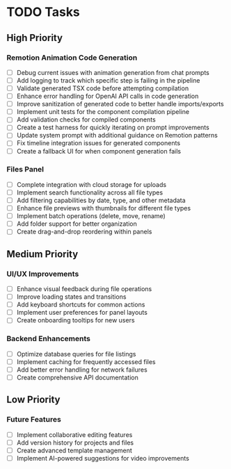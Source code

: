 # TODO Tasks

## High Priority

### Remotion Animation Code Generation
- [ ] Debug current issues with animation generation from chat prompts
- [ ] Add logging to track which specific step is failing in the pipeline
- [ ] Validate generated TSX code before attempting compilation
- [ ] Enhance error handling for OpenAI API calls in code generation
- [ ] Improve sanitization of generated code to better handle imports/exports
- [ ] Implement unit tests for the component compilation pipeline
- [ ] Add validation checks for compiled components
- [ ] Create a test harness for quickly iterating on prompt improvements
- [ ] Update system prompt with additional guidance on Remotion patterns
- [ ] Fix timeline integration issues for generated components
- [ ] Create a fallback UI for when component generation fails

### Files Panel
- [ ] Complete integration with cloud storage for uploads
- [ ] Implement search functionality across all file types
- [ ] Add filtering capabilities by date, type, and other metadata
- [ ] Enhance file previews with thumbnails for different file types
- [ ] Implement batch operations (delete, move, rename)
- [ ] Add folder support for better organization
- [ ] Create drag-and-drop reordering within panels

## Medium Priority

### UI/UX Improvements
- [ ] Enhance visual feedback during file operations
- [ ] Improve loading states and transitions
- [ ] Add keyboard shortcuts for common actions
- [ ] Implement user preferences for panel layouts
- [ ] Create onboarding tooltips for new users

### Backend Enhancements
- [ ] Optimize database queries for file listings
- [ ] Implement caching for frequently accessed files
- [ ] Add better error handling for network failures
- [ ] Create comprehensive API documentation

## Low Priority

### Future Features
- [ ] Implement collaborative editing features
- [ ] Add version history for projects and files
- [ ] Create advanced template management
- [ ] Implement AI-powered suggestions for video improvements 